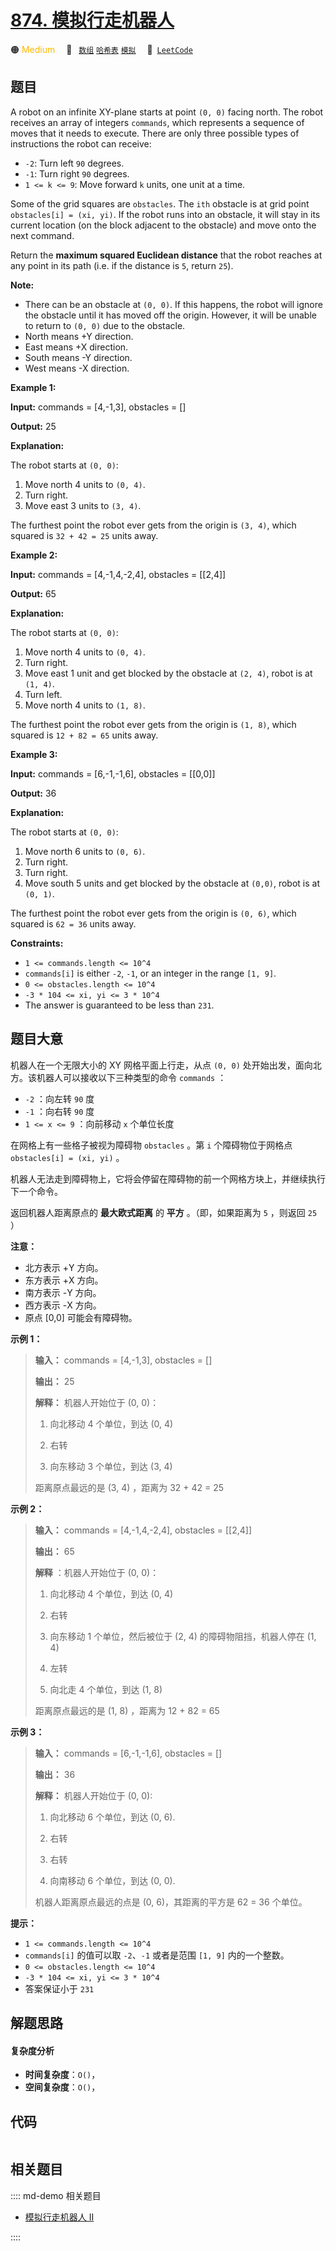 # [874. 模拟行走机器人](https://leetcode.com/problems/walking-robot-simulation)

🟠 <font color=#ffb800>Medium</font>&emsp; 🔖&ensp; [`数组`](/leetcode/outline/tag/array.md) [`哈希表`](/leetcode/outline/tag/hash-table.md) [`模拟`](/leetcode/outline/tag/simulation.md)&emsp; 🔗&ensp;[`LeetCode`](https://leetcode.com/problems/walking-robot-simulation)


## 题目

A robot on an infinite XY-plane starts at point `(0, 0)` facing north. The
robot receives an array of integers `commands`, which represents a sequence of
moves that it needs to execute. There are only three possible types of
instructions the robot can receive:

  * `-2`: Turn left `90` degrees.
  * `-1`: Turn right `90` degrees.
  * `1 <= k <= 9`: Move forward `k` units, one unit at a time.

Some of the grid squares are `obstacles`. The `ith` obstacle is at grid point
`obstacles[i] = (xi, yi)`. If the robot runs into an obstacle, it will stay in
its current location (on the block adjacent to the obstacle) and move onto the
next command.

Return the **maximum squared Euclidean distance** that the robot reaches at
any point in its path (i.e. if the distance is `5`, return `25`).

**Note:**

  * There can be an obstacle at `(0, 0)`. If this happens, the robot will ignore the obstacle until it has moved off the origin. However, it will be unable to return to `(0, 0)` due to the obstacle.
  * North means +Y direction.
  * East means +X direction.
  * South means -Y direction.
  * West means -X direction.



**Example 1:**

**Input:** commands = [4,-1,3], obstacles = []

**Output:** 25

**Explanation:**

The robot starts at `(0, 0)`:

  1. Move north 4 units to `(0, 4)`.
  2. Turn right.
  3. Move east 3 units to `(3, 4)`.

The furthest point the robot ever gets from the origin is `(3, 4)`, which
squared is `32 + 42 = 25` units away.

**Example 2:**

**Input:** commands = [4,-1,4,-2,4], obstacles = [[2,4]]

**Output:** 65

**Explanation:**

The robot starts at `(0, 0)`:

  1. Move north 4 units to `(0, 4)`.
  2. Turn right.
  3. Move east 1 unit and get blocked by the obstacle at `(2, 4)`, robot is at `(1, 4)`.
  4. Turn left.
  5. Move north 4 units to `(1, 8)`.

The furthest point the robot ever gets from the origin is `(1, 8)`, which
squared is `12 + 82 = 65` units away.

**Example 3:**

**Input:** commands = [6,-1,-1,6], obstacles = [[0,0]]

**Output:** 36

**Explanation:**

The robot starts at `(0, 0)`:

  1. Move north 6 units to `(0, 6)`.
  2. Turn right.
  3. Turn right.
  4. Move south 5 units and get blocked by the obstacle at `(0,0)`, robot is at `(0, 1)`.

The furthest point the robot ever gets from the origin is `(0, 6)`, which
squared is `62 = 36` units away.



**Constraints:**

  * `1 <= commands.length <= 10^4`
  * `commands[i]` is either `-2`, `-1`, or an integer in the range `[1, 9]`.
  * `0 <= obstacles.length <= 10^4`
  * `-3 * 104 <= xi, yi <= 3 * 10^4`
  * The answer is guaranteed to be less than `231`.


## 题目大意

机器人在一个无限大小的 XY 网格平面上行走，从点 `(0, 0)` 处开始出发，面向北方。该机器人可以接收以下三种类型的命令 `commands` ：

  * `-2` ：向左转 `90` 度
  * `-1` ：向右转 `90` 度
  * `1 <= x <= 9` ：向前移动 `x` 个单位长度

在网格上有一些格子被视为障碍物 `obstacles` 。第 `i` 个障碍物位于网格点  `obstacles[i] = (xi, yi)` 。

机器人无法走到障碍物上，它将会停留在障碍物的前一个网格方块上，并继续执行下一个命令。

返回机器人距离原点的 **最大欧式距离** 的 **平方** 。（即，如果距离为 `5` ，则返回 `25` ）



**注意：**

  * 北方表示 +Y 方向。
  * 东方表示 +X 方向。
  * 南方表示 -Y 方向。
  * 西方表示 -X 方向。
  * 原点 [0,0] 可能会有障碍物。



**示例 1：**

> 
> 
> 
> 
> 
> **输入：** commands = [4,-1,3], obstacles = []
> 
> **输出：** 25
> 
> **解释：** 机器人开始位于 (0, 0)：
> 
> 1. 向北移动 4 个单位，到达 (0, 4)
> 
> 2. 右转
> 
> 3. 向东移动 3 个单位，到达 (3, 4)
> 
> 距离原点最远的是 (3, 4) ，距离为 32 + 42 = 25

**示例  2：**

> 
> 
> 
> 
> 
> **输入：** commands = [4,-1,4,-2,4], obstacles = [[2,4]]
> 
> **输出：** 65
> 
> **解释** ：机器人开始位于 (0, 0)：
> 
> 1. 向北移动 4 个单位，到达 (0, 4)
> 
> 2. 右转
> 
> 3. 向东移动 1 个单位，然后被位于 (2, 4) 的障碍物阻挡，机器人停在 (1, 4)
> 
> 4. 左转
> 
> 5. 向北走 4 个单位，到达 (1, 8)
> 
> 距离原点最远的是 (1, 8) ，距离为 12 + 82 = 65

**示例 3：**

> 
> 
> 
> 
> 
> **输入：** commands = [6,-1,-1,6], obstacles = []
> 
> **输出：** 36
> 
> **解释：** 机器人开始位于 (0, 0):
> 
> 1. 向北移动 6 个单位，到达 (0, 6).
> 
> 2. 右转
> 
> 3. 右转
> 
> 4. 向南移动 6 个单位，到达 (0, 0).
> 
> 机器人距离原点最远的点是 (0, 6)，其距离的平方是 62 = 36 个单位。

**提示：**

  * `1 <= commands.length <= 10^4`
  * `commands[i]` 的值可以取 `-2`、`-1` 或者是范围 `[1, 9]` 内的一个整数。
  * `0 <= obstacles.length <= 10^4`
  * `-3 * 104 <= xi, yi <= 3 * 10^4`
  * 答案保证小于 `231`


## 解题思路

#### 复杂度分析

- **时间复杂度**：`O()`，
- **空间复杂度**：`O()`，

## 代码

```javascript

```

## 相关题目

:::: md-demo 相关题目
- [模拟行走机器人 II](https://leetcode.com/problems/walking-robot-simulation-ii)

::::
